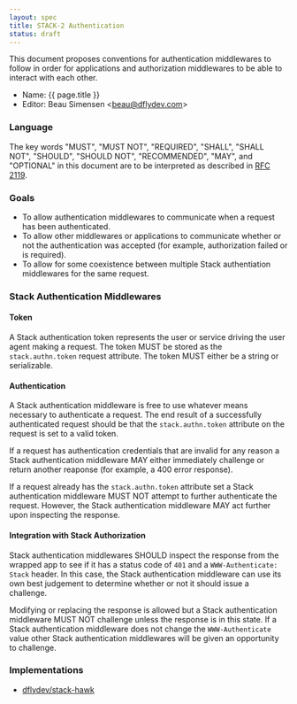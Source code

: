 ```yaml
---
layout: spec
title: STACK-2 Authentication
status: draft
---
```


This document proposes conventions for authentication middlewares to follow in
order for applications and authorization middlewares to be able to interact
with each other.

 * Name: {{ page.title }}
 * Editor: Beau Simensen <[beau@dflydev.com](mailto:beau@dflydev.com)>


### Language

The key words "MUST", "MUST NOT", "REQUIRED", "SHALL", "SHALL NOT", "SHOULD",
"SHOULD NOT", "RECOMMENDED", "MAY", and "OPTIONAL" in this document are to be
interpreted as described in [RFC 2119](http://www.ietf.org/rfc/rfc2119.txt).


### Goals

 * To allow authentication middlewares to communicate when a request has been
   authenticated.
 * To allow other middlewares or applications to communicate whether or not
   the authentication was accepted (for example, authorization failed or is
   required).
 * To allow for some coexistence between multiple Stack authentiation
   middlewares for the same request.


### Stack Authentication Middlewares

#### Token

A Stack authentication token represents the user or service driving the user
agent making a request. The token MUST be stored as the `stack.authn.token`
request attribute. The token MUST either be a string or serializable.


#### Authentication

A Stack authentication middleware is free to use whatever means necessary to
authenticate a request. The end result of a successfully authenticated request
should be that the `stack.authn.token` attribute on the request is set to a
valid token.

If a request has authentication credentials that are invalid for any reason a
Stack authentication middleware MAY either immediately challenge or return
another reaponse (for example, a 400 error response).

If a request already has the `stack.authn.token` attribute set a Stack
authentication middleware MUST NOT attempt to further authenticate the request.
However, the Stack authentication middleware MAY act further upon inspecting
the response.


#### Integration with Stack Authorization

Stack authentication middlewares SHOULD inspect the response from the wrapped
app to see if it has a status code of `401` and a `WWW-Authenticate: Stack`
header. In this case, the Stack authentication middleware can use its own best
judgement to determine whether or not it should issue a challenge.

Modifying or replacing the response is allowed but a Stack authentication
middleware MUST NOT challenge unless the response is in this state. If a Stack
authentication middleware does not change the `WWW-Authenticate` value other
Stack authentication middlewares will be given an opportunity to challenge.


### Implementations

 * [dflydev/stack-hawk](https://github.com/dflydev/dflydev-stack-hawk)
